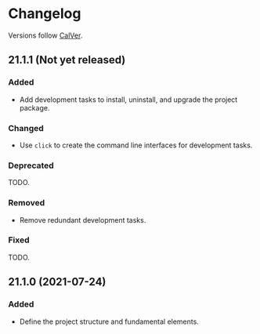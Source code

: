 # Changelog

Versions follow [CalVer](https://calver.org).

## 21.1.1 (Not yet released)

### Added

- Add development tasks to install, uninstall, and upgrade the project package.

### Changed

- Use `click` to create the command line interfaces for development tasks.

### Deprecated

TODO.

### Removed

- Remove redundant development tasks.

### Fixed

TODO.

## 21.1.0 (2021-07-24)

### Added

- Define the project structure and fundamental elements.
